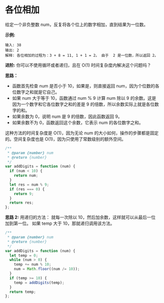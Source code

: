 # 各位相加

给定一个非负整数 num，反复将各个位上的数字相加，直到结果为一位数。

**示例:**

```
输入: 38
输出: 2
解释: 各位相加的过程为：3 + 8 = 11, 1 + 1 = 2。 由于  2 是一位数，所以返回 2。
```

**进阶:**
你可以不使用循环或者递归，且在 O(1) 时间复杂度内解决这个问题吗？

**思路：**

- 函数首先检查 num 是否小于 10，如果是，则直接返回 num，因为个位数的各位数字之和就是它自己。
- 如果 num 大于等于 10，函数通过 num % 9 计算 num 除以 9 的余数。这是因为一个数字和它各位数字之和的差是 9 的倍数，所以余数实际上就是各位数字的和。
- 如果余数为 0，说明 num 是 9 的倍数，因此函数返回 9。
- 如果余数不为 0，函数返回这个余数，它表示 num 的各位数字之和。

这种方法的时间复杂度是 O(1)，因为无论 num 的大小如何，操作的步骤都是固定的。空间复杂度也是 O(1)，因为只使用了常数级别的额外空间。

```js
/**
 * @param {number} num
 * @return {number}
 */
var addDigits = function (num) {
  if (num < 10) {
    return num;
  }
  let res = num % 9;
  if (res === 0) {
    return 9;
  }
  return res;
};
```

**思路 2:**
用递归的方法：
就每一次除以 10，然后加余数，这样就可以从最后一位加到第一位。
如果 temp 大于 10，那就递归调用该方法。

```js
/**
 * @param {number} num
 * @return {number}
 */
var addDigits = function (num) {
  let temp = 0;
  while (num > 0) {
    temp += num % 10;
    num = Math.floor((num /= 10));
  }
  if (temp >= 10) {
    temp = addDigits(temp);
  }
  return temp;
};
```

